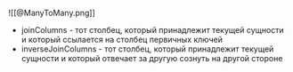 ![[@ManyToMany.png]]

* joinColumns - тот столбец, который принадлежит текущей сущности и который ссылается на столбец первичных ключей
* inverseJoinColumns - тот столбец, который принадлежит текущей сущности и который отвечает за другую сознуть на другой стороне

